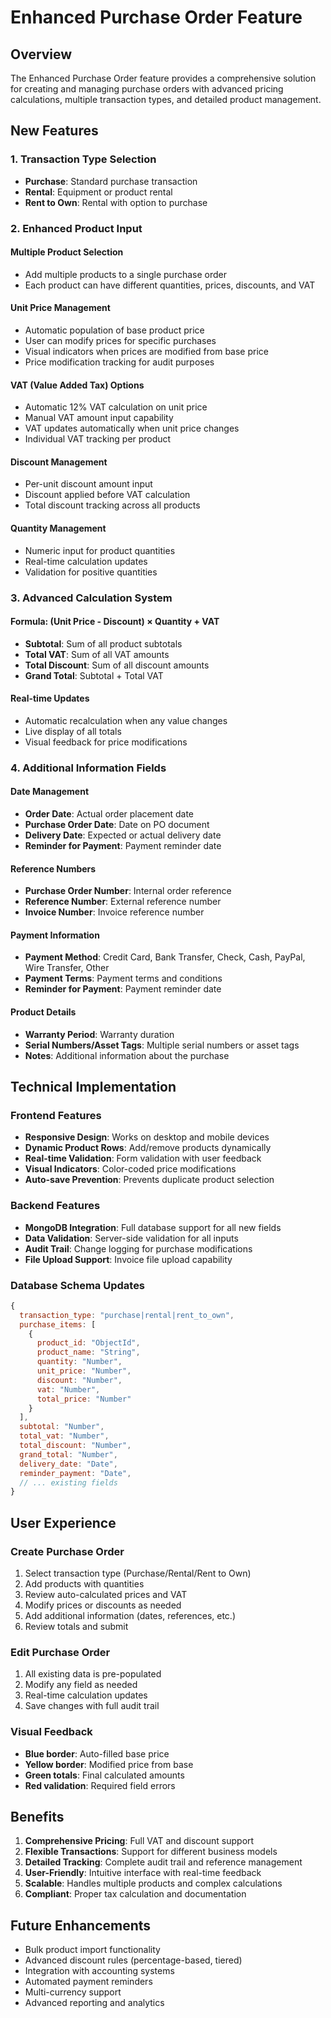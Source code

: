 # Enhanced Purchase Order Feature

## Overview
The Enhanced Purchase Order feature provides a comprehensive solution for creating and managing purchase orders with advanced pricing calculations, multiple transaction types, and detailed product management.

## New Features

### 1. Transaction Type Selection
- **Purchase**: Standard purchase transaction
- **Rental**: Equipment or product rental
- **Rent to Own**: Rental with option to purchase

### 2. Enhanced Product Input

#### Multiple Product Selection
- Add multiple products to a single purchase order
- Each product can have different quantities, prices, discounts, and VAT

#### Unit Price Management
- Automatic population of base product price
- User can modify prices for specific purchases
- Visual indicators when prices are modified from base price
- Price modification tracking for audit purposes

#### VAT (Value Added Tax) Options
- Automatic 12% VAT calculation on unit price
- Manual VAT amount input capability
- VAT updates automatically when unit price changes
- Individual VAT tracking per product

#### Discount Management
- Per-unit discount amount input
- Discount applied before VAT calculation
- Total discount tracking across all products

#### Quantity Management
- Numeric input for product quantities
- Real-time calculation updates
- Validation for positive quantities

### 3. Advanced Calculation System

#### Formula: (Unit Price - Discount) × Quantity + VAT
- **Subtotal**: Sum of all product subtotals
- **Total VAT**: Sum of all VAT amounts
- **Total Discount**: Sum of all discount amounts
- **Grand Total**: Subtotal + Total VAT

#### Real-time Updates
- Automatic recalculation when any value changes
- Live display of all totals
- Visual feedback for price modifications

### 4. Additional Information Fields

#### Date Management
- **Order Date**: Actual order placement date
- **Purchase Order Date**: Date on PO document
- **Delivery Date**: Expected or actual delivery date
- **Reminder for Payment**: Payment reminder date

#### Reference Numbers
- **Purchase Order Number**: Internal order reference
- **Reference Number**: External reference number
- **Invoice Number**: Invoice reference number

#### Payment Information
- **Payment Method**: Credit Card, Bank Transfer, Check, Cash, PayPal, Wire Transfer, Other
- **Payment Terms**: Payment terms and conditions
- **Reminder for Payment**: Payment reminder date

#### Product Details
- **Warranty Period**: Warranty duration
- **Serial Numbers/Asset Tags**: Multiple serial numbers or asset tags
- **Notes**: Additional information about the purchase

## Technical Implementation

### Frontend Features
- **Responsive Design**: Works on desktop and mobile devices
- **Dynamic Product Rows**: Add/remove products dynamically
- **Real-time Validation**: Form validation with user feedback
- **Visual Indicators**: Color-coded price modifications
- **Auto-save Prevention**: Prevents duplicate product selection

### Backend Features
- **MongoDB Integration**: Full database support for all new fields
- **Data Validation**: Server-side validation for all inputs
- **Audit Trail**: Change logging for purchase modifications
- **File Upload Support**: Invoice file upload capability

### Database Schema Updates
```javascript
{
  transaction_type: "purchase|rental|rent_to_own",
  purchase_items: [
    {
      product_id: "ObjectId",
      product_name: "String",
      quantity: "Number",
      unit_price: "Number",
      discount: "Number",
      vat: "Number",
      total_price: "Number"
    }
  ],
  subtotal: "Number",
  total_vat: "Number", 
  total_discount: "Number",
  grand_total: "Number",
  delivery_date: "Date",
  reminder_payment: "Date",
  // ... existing fields
}
```

## User Experience

### Create Purchase Order
1. Select transaction type (Purchase/Rental/Rent to Own)
2. Add products with quantities
3. Review auto-calculated prices and VAT
4. Modify prices or discounts as needed
5. Add additional information (dates, references, etc.)
6. Review totals and submit

### Edit Purchase Order
1. All existing data is pre-populated
2. Modify any field as needed
3. Real-time calculation updates
4. Save changes with full audit trail

### Visual Feedback
- **Blue border**: Auto-filled base price
- **Yellow border**: Modified price from base
- **Green totals**: Final calculated amounts
- **Red validation**: Required field errors

## Benefits

1. **Comprehensive Pricing**: Full VAT and discount support
2. **Flexible Transactions**: Support for different business models
3. **Detailed Tracking**: Complete audit trail and reference management
4. **User-Friendly**: Intuitive interface with real-time feedback
5. **Scalable**: Handles multiple products and complex calculations
6. **Compliant**: Proper tax calculation and documentation

## Future Enhancements

- Bulk product import functionality
- Advanced discount rules (percentage-based, tiered)
- Integration with accounting systems
- Automated payment reminders
- Multi-currency support
- Advanced reporting and analytics 